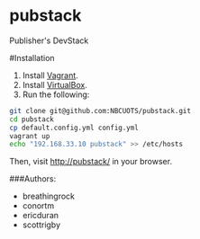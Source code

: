 pubstack
========

Publisher's DevStack

#Installation

1. Install [Vagrant](http://www.vagrantup.com/).
1. Install [VirtualBox](https://www.virtualbox.org/).
1. Run the following:

```bash
git clone git@github.com:NBCUOTS/pubstack.git
cd pubstack
cp default.config.yml config.yml
vagrant up
echo "192.168.33.10 pubstack" >> /etc/hosts
```

Then, visit [http://pubstack/](http://pubstack/) in your browser.

###Authors:
- breathingrock
- conortm
- ericduran
- scottrigby
